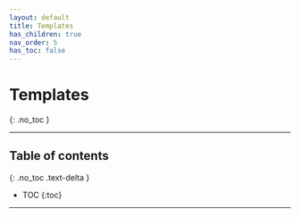 ```yaml
---
layout: default
title: Templates
has_children: true
nav_order: 5
has_toc: false
---
```


# Templates
{: .no_toc }

---

## Table of contents
{: .no_toc .text-delta }

- TOC
{:toc}
---
